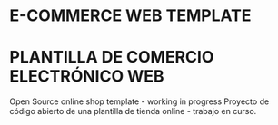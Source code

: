 # E-COMMERCE WEB TEMPLATE
# PLANTILLA DE COMERCIO ELECTRÓNICO WEB
Open Source online shop template - working in progress
Proyecto de código abierto de una plantilla de tienda online - trabajo en curso.


